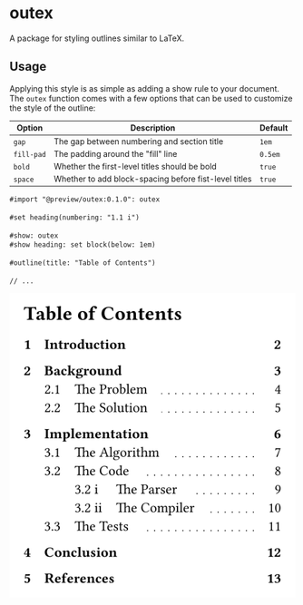 # outex
A package for styling outlines similar to LaTeX.

## Usage
Applying this style is as simple as adding a show rule to your document. The `outex` function comes with a few options that can be used to customize the style of the outline:

| Option | Description | Default |
| --- | --- | --- |
| `gap` | The gap between numbering and section title | `1em` |
| `fill-pad` | The padding around the "fill" line | `0.5em` |
| `bold` | Whether the first-level titles should be bold | `true` |
| `space` | Whether to add block-spacing before fist-level titles | `true` |


```typ
#import "@preview/outex:0.1.0": outex

#set heading(numbering: "1.1 i")

#show: outex
#show heading: set block(below: 1em)

#outline(title: "Table of Contents")

// ...
```

![Result of example code.](assets/example.svg)
